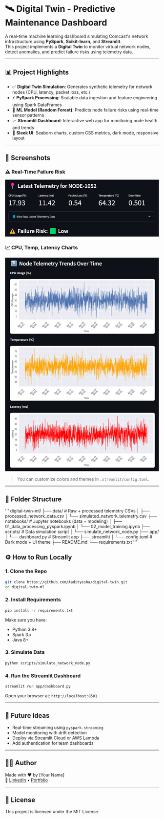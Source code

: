 # 🛰 Digital Twin - Predictive Maintenance Dashboard

A real-time machine learning dashboard simulating Comcast's network infrastructure using **PySpark**, **Scikit-learn**, and **Streamlit**.  
This project implements a **Digital Twin** to monitor virtual network nodes, detect anomalies, and predict failure risks using telemetry data.

---

## 📊 Project Highlights

- ✅ **Digital Twin Simulation**: Generates synthetic telemetry for network nodes (CPU, latency, packet loss, etc.)
- ⚡ **PySpark Processing**: Scalable data ingestion and feature engineering using Spark DataFrames
- 🧠 **ML Model (Random Forest)**: Predicts node failure risks using real-time sensor patterns
- 📈 **Streamlit Dashboard**: Interactive web app for monitoring node health and trends
- 💄 **Sleek UI**: Seaborn charts, custom CSS metrics, dark mode, responsive layout

---

## 📸 Screenshots

### ⚠️ Real-Time Failure Risk
![risk](./screenshots/failure_risk.png)

### 📈 CPU, Temp, Latency Charts
![charts](./screenshots/telemetry_trends.png)

> You can customize colors and themes in `.streamlit/config.toml`.

---

## 📁 Folder Structure
'''
digital-twin-ml/ 
  ├── data/ # Raw + processed telemetry CSVs 
  │ ├── processed_network_data.csv
  │ └── simulated_network_telemetry.csv
  ├── notebooks/ # Jupyter notebooks (data + modeling) 
  │ ├── 01_data_processing_pyspark.ipynb
  │ └── 02_model_training.ipynb
  ├── scripts/ # Data simulation script 
  │ └── simulate_network_node.py
  ├── app/ 
  │ └── dashboard.py # Streamlit app 
  ├── .streamlit/ 
  │ └── config.toml # Dark mode + UI theme 
  ├── README.md 
  └── requirements.txt
'''
## ⚙️ How to Run Locally

### 1. Clone the Repo

```bash
git clone https://github.com/Aadityesha/digital-twin.git
cd digital-twin-ml
```

### 2. Install Requirements

```bash
pip install -r requirements.txt
```

Make sure you have:
- Python 3.8+
- Spark 3.x
- Java 8+

### 3. Simulate Data

```bash
python scripts/simulate_network_node.py
```

### 4. Run the Streamlit Dashboard

```bash
streamlit run app/dashboard.py
```

Open your browser at: `http://localhost:8501`

---

## 🔮 Future Ideas

- Real-time streaming using `pyspark.streaming`
- Model monitoring with drift detection
- Deploy via Streamlit Cloud or AWS Lambda
- Add authentication for team dashboards

---

## 👨‍💻 Author

Made with ❤️ by [Your Name]  
🔗 [LinkedIn](https://linkedin.com/in/your-name) • [Portfolio](https://yourportfolio.dev)

---

## 📄 License

This project is licensed under the MIT License.
